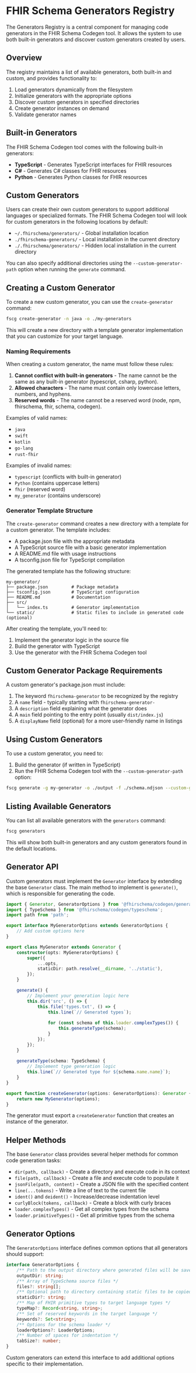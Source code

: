 # FHIR Schema Generators Registry

The Generators Registry is a central component for managing code generators in the FHIR Schema Codegen tool. It allows the system to use both built-in generators and discover custom generators created by users.

## Overview

The registry maintains a list of available generators, both built-in and custom, and provides functionality to:

1. Load generators dynamically from the filesystem
2. Initialize generators with the appropriate options
3. Discover custom generators in specified directories
4. Create generator instances on demand
5. Validate generator names

## Built-in Generators

The FHIR Schema Codegen tool comes with the following built-in generators:

- **TypeScript** - Generates TypeScript interfaces for FHIR resources
- **C#** - Generates C# classes for FHIR resources
- **Python** - Generates Python classes for FHIR resources

## Custom Generators

Users can create their own custom generators to support additional languages or specialized formats. The FHIR Schema Codegen tool will look for custom generators in the following locations by default:

- `~/.fhirschema/generators/` - Global installation location
- `./fhirschema-generators/` - Local installation in the current directory
- `./.fhirschema/generators/` - Hidden local installation in the current directory

You can also specify additional directories using the `--custom-generator-path` option when running the `generate` command.

## Creating a Custom Generator

To create a new custom generator, you can use the `create-generator` command:

```bash
fscg create-generator -n java -o ./my-generators
```

This will create a new directory with a template generator implementation that you can customize for your target language.

### Naming Requirements

When creating a custom generator, the name must follow these rules:

1. **Cannot conflict with built-in generators** - The name cannot be the same as any built-in generator (typescript, csharp, python).
2. **Allowed characters** - The name must contain only lowercase letters, numbers, and hyphens.
3. **Reserved words** - The name cannot be a reserved word (node, npm, fhirschema, fhir, schema, codegen).

Examples of valid names:

- `java`
- `swift`
- `kotlin`
- `go-lang`
- `rust-fhir`

Examples of invalid names:

- `typescript` (conflicts with built-in generator)
- `Python` (contains uppercase letters)
- `fhir` (reserved word)
- `my_generator` (contains underscore)

### Generator Template Structure

The `create-generator` command creates a new directory with a template for a custom generator. The template includes:

- A package.json file with the appropriate metadata
- A TypeScript source file with a basic generator implementation
- A README.md file with usage instructions
- A tsconfig.json file for TypeScript compilation

The generated template has the following structure:

```
my-generator/
├── package.json         # Package metadata
├── tsconfig.json        # TypeScript configuration
├── README.md            # Documentation
├── src/
│   └── index.ts         # Generator implementation
└── static/              # Static files to include in generated code (optional)
```

After creating the template, you'll need to:

1. Implement the generator logic in the source file
2. Build the generator with TypeScript
3. Use the generator with the FHIR Schema Codegen tool

## Custom Generator Package Requirements

A custom generator's package.json must include:

1. The keyword `fhirschema-generator` to be recognized by the registry
2. A `name` field - typically starting with `fhirschema-generator-`
3. A `description` field explaining what the generator does
4. A `main` field pointing to the entry point (usually `dist/index.js`)
5. A `displayName` field (optional) for a more user-friendly name in listings

## Using Custom Generators

To use a custom generator, you need to:

1. Build the generator (if written in TypeScript)
2. Run the FHIR Schema Codegen tool with the `--custom-generator-path` option:

```bash
fscg generate -g my-generator -o ./output -f ./schema.ndjson --custom-generator-path ./my-generators
```

## Listing Available Generators

You can list all available generators with the `generators` command:

```bash
fscg generators
```

This will show both built-in generators and any custom generators found in the default locations.

## Generator API

Custom generators must implement the `Generator` interface by extending the base `Generator` class. The main method to implement is `generate()`, which is responsible for generating the code.

```typescript
import { Generator, GeneratorOptions } from '@fhirschema/codegen/generator';
import { TypeSchema } from '@fhirschema/codegen/typeschema';
import path from 'path';

export interface MyGeneratorOptions extends GeneratorOptions {
    // Add custom options here
}

export class MyGenerator extends Generator {
    constructor(opts: MyGeneratorOptions) {
        super({
            ...opts,
            staticDir: path.resolve(__dirname, '../static'),
        });
    }

    generate() {
        // Implement your generation logic here
        this.dir('src', () => {
            this.file('types.txt', () => {
                this.line(`// Generated types`);
                
                for (const schema of this.loader.complexTypes()) {
                    this.generateType(schema);
                }
            });
        });
    }
    
    generateType(schema: TypeSchema) {
        // Implement type generation logic
        this.line(`// Generated type for ${schema.name.name}`);
    }
}

export function createGenerator(options: GeneratorOptions): Generator {
    return new MyGenerator(options);
}
```

The generator must export a `createGenerator` function that creates an instance of the generator.

## Helper Methods

The base `Generator` class provides several helper methods for common code generation tasks:

- `dir(path, callback)` - Create a directory and execute code in its context
- `file(path, callback)` - Create a file and execute code to populate it
- `jsonFile(path, content)` - Create a JSON file with the specified content
- `line(...tokens)` - Write a line of text to the current file
- `ident()` and `deident()` - Increase/decrease indentation level
- `curlyBlock(tokens, callback)` - Create a block with curly braces
- `loader.complexTypes()` - Get all complex types from the schema
- `loader.primitiveTypes()` - Get all primitive types from the schema

## Generator Options

The `GeneratorOptions` interface defines common options that all generators should support:

```typescript
interface GeneratorOptions {
    /** Path to the output directory where generated files will be saved */
    outputDir: string;
    /** Array of TypeSchema source files */
    files?: string[];
    /** Optional path to directory containing static files to be copied */
    staticDir?: string;
    /** Map of FHIR primitive types to target language types */
    typeMap?: Record<string, string>;
    /** Set of reserved keywords in the target language */
    keywords?: Set<string>;
    /** Options for the schema loader */
    loaderOptions?: LoaderOptions;
    /** Number of spaces for indentation */
    tabSize?: number;
}
```

Custom generators can extend this interface to add additional options specific to their implementation.
